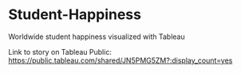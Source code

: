 # Student-Happiness
Worldwide student happiness visualized with Tableau

Link to story on Tableau Public: https://public.tableau.com/shared/JN5PMG5ZM?:display_count=yes
